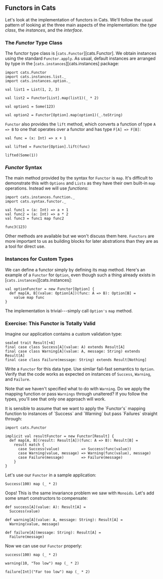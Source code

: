 ## Functors in Cats

Let's look at the implementation of functors in Cats. We'll follow the usual pattern of looking at the three main aspects of the implementation: the *type class*, the *instances*, and the *interface*.

### The *Functor* Type Class

The functor type class is [`cats.Functor`][cats.Functor]. We obtain instances using the standard `Functor.apply`. As usual, default instances are arranged by type in the [`cats.instances`][cats.instances] package:

```tut:book
import cats.Functor
import cats.instances.list._
import cats.instances.option._

val list1 = List(1, 2, 3)

val list2 = Functor[List].map(list1)(_ * 2)

val option1 = Some(123)

val option2 = Functor[Option].map(option1)(_.toString)
```

`Functor` also provides the `lift` method, which converts a function of type `A => B` to one that operates over a functor and has type `F[A] => F[B]`:

```tut:book
val func = (x: Int) => x + 1

val lifted = Functor[Option].lift(func)

lifted(Some(1))
```

### *Functor* Syntax

The main method provided by the syntax for `Functor` is `map`. It's difficult to demonstrate this with `Options` and `Lists` as they have their own built-in `map` operations. Instead we will use *functions*:

```tut:book
import cats.instances.function._
import cats.syntax.functor._

val func1 = (a: Int) => a + 1
val func2 = (a: Int) => a * 2
val func3 = func1 map func2

func3(123)
```

Other methods are available but we won't discuss them here. `Functors` are more important to us as building blocks for later abstrations than they are as a tool for direct use.

### Instances for Custom Types

We can define a functor simply by defining its map method. Here's an example of a `Functor` for `Option`, even though such a thing already exists in [`cats.instances`][cats.instances]:

```tut:book
val optionFunctor = new Functor[Option] {
  def map[A, B](value: Option[A])(func: A => B): Option[B] =
    value map func
}
```

The implementation is trivial---simply call `Option's` `map` method.

### Exercise: This Functor is Totally Valid

Imagine our application contains a custom validation type:

```tut:book
sealed trait Result[+A]
final case class Success[A](value: A) extends Result[A]
final case class Warning[A](value: A, message: String) extends Result[A]
final case class Failure(message: String) extends Result[Nothing]
```

Write a `Functor` for this data type. Use similar fail-fast semantics to `Option`. Verify that the code works as expected on instances of `Success`, `Warning`, and `Failure`.

Note that we haven't specified what to do with `Warning`. Do we apply the mapping function or pass `Warnings` through unaltered? If you follow the types, you'll see that only one approach will work.

<div class="solution">
It is sensible to assume that we want to apply the `Functor's` mapping function to instances of `Success` and `Warning` but pass `Failures` straight through:

```tut:book
import cats.Functor

implicit val resultFunctor = new Functor[Result] {
  def map[A, B](result: Result[A])(func: A => B): Result[B] =
    result match {
      case Success(value)          => Success(func(value))
      case Warning(value, message) => Warning(func(value), message)
      case Failure(message)        => Failure(message)
    }
}
```

Let's use our `Functor` in a sample application:

```tut:book:fail
Success(100) map (_ * 2)
```

Oops! This is the same invariance problem we saw with `Monoids`. Let's add some smart constructors to compensate:

```tut:book
def success[A](value: A): Result[A] =
  Success(value)

def warning[A](value: A, message: String): Result[A] =
  Warning(value, message)

def failure[A](message: String): Result[A] =
  Failure(message)
```

Now we can use our `Functor` properly:

```tut:book
success(100) map (_ * 2)

warning(10, "Too low") map (_ * 2)

failure[Int]("Far too low") map (_ * 2)
```
</div>
